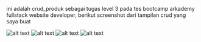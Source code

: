 ini adalah crud_produk sebagai tugas level 3 pada tes bootcamp arkademy fullstack website developer, berikut screenshot dari tampilan crud yang saya buat

![alt text](https://i.ibb.co/fpxDq1s/Screenshot-from-2020-10-24-19-25-11.png)
![alt text](https://i.ibb.co/MN4TdRh/Screenshot-from-2020-10-24-19-25-32.png)
![alt text](https://i.ibb.co/K7dkmpv/Screenshot-from-2020-10-24-19-25-26.png)
![alt text](https://i.ibb.co/8rm0mNQ/Screenshot-from-2020-10-24-19-25-19.png)
